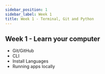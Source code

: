 ```yaml
---
sidebar_position: 1
sidebar_label: Week 1
title: Week 1 - Terminal, Git and Python
---
```


## Week 1 - Learn your computer

- Git/GitHub
- CLI
- Install Languages
- Running apps locally
